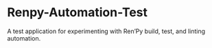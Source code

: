 # Renpy-Automation-Test
A test application for experimenting with Ren’Py build, test, and linting automation.
